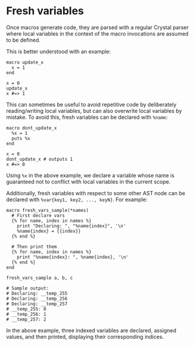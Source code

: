 # Fresh variables

Once macros generate code, they are parsed with a regular Crystal parser where local variables in the context of the macro invocations are assumed to be defined.

This is better understood with an example:

```crystal
macro update_x
  x = 1
end

x = 0
update_x
x #=> 1
```

This can sometimes be useful to avoid repetitive code by deliberately reading/writing local variables, but can also overwrite local variables by mistake. To avoid this, fresh variables can be declared with `%name`:

```crystal
macro dont_update_x
  %x = 1
  puts %x
end

x = 0
dont_update_x # outputs 1
x #=> 0
```

Using `%x` in the above example, we declare a variable whose name is guaranteed not to conflict with local variables in the current scope.

Additionally, fresh variables with respect to some other AST node can be declared with `%var{key1, key2, ..., keyN}`. For example:

```crystal
macro fresh_vars_sample(*names)
  # First declare vars
  {% for name, index in names %}
    print "Declaring: ", "%name{index}", '\n'
    %name{index} = {{index}}
  {% end %}

  # Then print them
  {% for name, index in names %}
    print "%name{index}: ", %name{index}, '\n'
  {% end %}
end

fresh_vars_sample a, b, c

# Sample output:
# Declaring: __temp_255
# Declaring: __temp_256
# Declaring: __temp_257
# __temp_255: 0
# __temp_256: 1
# __temp_257: 2
```

In the above example, three indexed variables are declared, assigned values, and then printed, displaying their corresponding indices.
